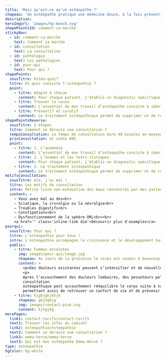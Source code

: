```yaml
---
title: 'Mais qu’est-ce qu’un ostéopathe ?'
chapeau: 'Un ostéopathe pratique une médecine douce, à la fois préventive et curative visant à restaurer la mobilité des organes, fascias, articulations grâce à des manipulations manuelles.'
description:
heroImgUrl: 'images/hp-bench.svg'
shapePointsId: comment-ca-marche
stickyNav:
  - id: comment-ca-marche
    text: Comment ça marche
  - id: consultation
    text: La consultation
  - id: pathologie
    text: Les pathologies
  - id: pour-qui
    text: Pour qui ?
shapePoints:
  sousTitre: Ostéo-quoi?
  titre: En quoi consiste l’ostéopathie ?
  point:
    - titre: Adapté à chacun
      content: Pour chaque patient, j’établis un diagnostic spécifique et propose un traitement adapté au cas par cas. À cela, s'ajoutent des conseils personnalisés sur l'hygiène de vie (posture, alimentation, exercices physiques etc…).
    - titre: Trouver la cause
      content: L’essentiel de mon travail d’ostéopathe consiste à identifier l’origine physique et environnementale des différents troubles que subit le patient, puis à rétablir manuellement un bon fonctionnement de l’organisme.
    - titre: Préventif et curatif
      content: Le traitement ostéopathique permet de supprimer et de réajuster les restrictions de mobilité du corps, de restaurer les fonctions perturbées dans le respect constant des amplitudes physiologiques propres à chaque organe ou articulation.
shapePointsReverse:
  sousTitre: 3 étapes
  titre: Comment se déroule une consultation ?
  tempsConsultation: Le temps de consultation dure 40 minutes en moyenne
  prixConsultation: et coûte 60€.
  point:
    - titre: 1. L’anamnèse
      content: L’essentiel de mon travail d’ostéopathe consiste à identifier l’origine physique et environnementale des différents troubles que subit le patient, puis à rétablir manuellement un bon fonctionnement de l’organisme.
    - titre: 2. L’examen et les tests cliniques
      content: Pour chaque patient, j’établis un diagnostic spécifique et propose un traitement adapté au cas par cas. À cela, s'ajoutent des conseils personnalisés sur l'hygiène de vie (posture, alimentation, exercices physiques etc…).
    - titre: 3. Le traitement ostéopathique
      content: Le traitement ostéopathique permet de supprimer et de réajuster les restrictions de mobilité du corps, de restaurer les fonctions perturbées dans le respect constant des amplitudes physiologiques propres à chaque organe ou articulation.
motifsConsultation:
  sousTitre: Aïe, j'ai mal !
  titre: Les motifs de consultation
  intro: Petite liste non-exhaustive des maux rencontrés par mes patients
  content: >
    – Vous avez mal au dos<br>
    – Sciatique, la cruralgie ou la névralgie<br>
    – Troubles digestifs<br>
    – Constipations<br>
    – Dysfonctionnement de la sphère ORL<br><br>
    <a href='' class='inline-link dim'>Découvrir plus d'exemples</a>
pourqui:
  sousTitre: Pour qui ?
  titre: L’ostéopathie pour tous !
  intro: L'ostéopathie accompagne la croissance et le développement harmonieux du corps de la naissance à l'âge adulte.
  public:
    - titre: Femmes enceintes
      img: images/pour-qui/image.jpg
      chapeau: Au cours de la grossesse le corps est soumis à beaucoup de changements mécaniques et hormonaux.
      content: >
        <p>Des douleurs existantes peuvent s’intensifier et de nouvelles douleurs apparaissent. Les motifs de consultations les plus fréquents sont des lombalgies avec sciatalgie, des douleurs dans le bas ventre, des troubles de digestion avec souvent des acidités gastriques, des contractions précoces, des troubles du sommeil... Une consultation d’ostéopathie pour femme enceinte par trimestre est indiquée afin de préparer au mieux les structures du corps qui seront sollicitées pendant l’accouchement.</p>
        <p>
        Après l'accouchement des douleurs lombaires, des pesanteurs pelviennes peuvent persister. Une
        consultation
        ostéopathique post accouchement rééquilibre le corps suite à tous les changements qu'il vient de subir
        permettant ainsi de retrouver un confort de vie et de prévenir d'éventuelles douleurs.</p>
    - titre: hjgkjghjkhjk
      chapeau: gkjhgkjg
      img: images/contact-pink.svg
      content: kjhgjkg
morePages:
  link1: contact-tarifs/contact-tarifs
  text1: Trouver les infos du cabinet
  link2: osteopathie/osteopathie
  text2: Comment se déroule une consultation ?
  link3: emma-herve/emma-herve
  text3: Qui est mon ostéopathe Emma Hervé ?
type: osteopathie
bgColor: bg-white
---
```

